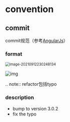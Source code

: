 # convention

## commit

commit规范（参考[AngularJs](https://github.com/angular/angular/blob/master/CONTRIBUTING.md)）

### format

<img src="https://natsu-akatsuki.oss-cn-guangzhou.aliyuncs.com/img/image-20210912230248134.png" alt="image-20210912230248134" style="zoom: 80%; " />

![img](https://natsu-akatsuki.oss-cn-guangzhou.aliyuncs.com/img/AxLJY7OEjRNiNKgS.png!thumbnail)

.. note:: refactor包括typo

### description

* bump to version 3.0.2
* fix the typo
